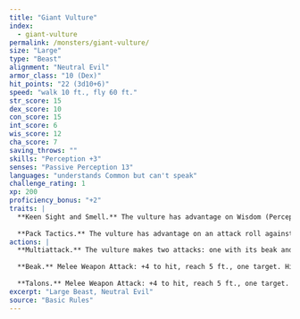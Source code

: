 ```yaml
---
title: "Giant Vulture"
index:
  - giant-vulture
permalink: /monsters/giant-vulture/
size: "Large"
type: "Beast"
alignment: "Neutral Evil"
armor_class: "10 (Dex)"
hit_points: "22 (3d10+6)"
speed: "walk 10 ft., fly 60 ft."
str_score: 15
dex_score: 10
con_score: 15
int_score: 6
wis_score: 12
cha_score: 7
saving_throws: ""
skills: "Perception +3"
senses: "Passive Perception 13"
languages: "understands Common but can't speak"
challenge_rating: 1
xp: 200
proficiency_bonus: "+2"
traits: |
  **Keen Sight and Smell.** The vulture has advantage on Wisdom (Perception) checks that rely on sight or smell.
  
  **Pack Tactics.** The vulture has advantage on an attack roll against a creature if at least one of the vulture's allies is within 5 ft. of the creature and the ally isn't incapacitated.
actions: |
  **Multiattack.** The vulture makes two attacks: one with its beak and one with its talons.
  
  **Beak.** Melee Weapon Attack: +4 to hit, reach 5 ft., one target. Hit: 7 (2d4 + 2) piercing damage.
  
  **Talons.** Melee Weapon Attack: +4 to hit, reach 5 ft., one target. Hit: 9 (2d6 + 2) slashing damage.
excerpt: "Large Beast, Neutral Evil"
source: "Basic Rules"
---
```

